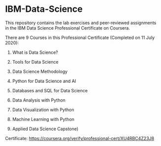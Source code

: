 # IBM-Data-Science
This repository contains the lab exercises and peer-reviewed assignments in the IBM Data Science Professional Certificate on Coursera.

There are 9 Courses in this Professional Certificate (Completed on 11 July 2020):

1. What is Data Science?

2. Tools for Data Science

3. Data Science Methodology

4. Python for Data Science and AI

5. Databases and SQL for Data Science

6. Data Analysis with Python

7. Data Visualization with Python

8. Machine Learning with Python

9. Applied Data Science Capstone)

Certificate: https://coursera.org/verify/professional-cert/XU4RBC4Z23J8
